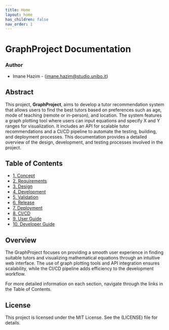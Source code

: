 ```yaml
---
title: Home
layout: home
has_children: false
nav_order: 1
---
```

# GraphProject Documentation

### Author
- Imane Hazim - (imane.hazim@studio.unibo.it)

## Abstract

This project, **GraphProject**, aims to develop a tutor recommendation system that allows users to find the best tutors based on preferences such as age, mode of teaching (remote or in-person), and location. The system features a graph plotting tool where users can input equations and specify X and Y ranges for visualization. It includes an API for scalable tutor recommendations and a CI/CD pipeline to automate the testing, building, and deployment processes. This documentation provides a detailed overview of the design, development, and testing processes involved in the project.

## Table of Contents

- [1. Concept](sections/01-concept/index.md)
- [2. Requirements](sections/02-requirements/index.md)
- [3. Design](sections/03-design/index.md)
- [4. Development](sections/04-development/index.md)
- [5. Validation](sections/05-validation/index.md)
- [6. Release](sections/06-release/index.md)
- [7. Deployment](sections/07-deployment/index.md)
- [8. CI/CD](sections/08-cicd/index.md)
- [9. User Guide](sections/09-userguide/index.md)
- [10. Developer Guide](sections/10-developerguide/index.md)

## Overview

The GraphProject focuses on providing a smooth user experience in finding suitable tutors and visualizing mathematical equations through an intuitive web interface. The use of graph plotting tools and API integration ensures scalability, while the CI/CD pipeline adds efficiency to the development workflow. 

For more detailed information on each section, navigate through the links in the Table of Contents.

## License

This project is licensed under the MIT License. See the (LICENSE) file for details.
